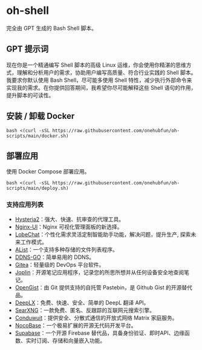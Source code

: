 # oh-shell

完全由 GPT 生成的 Bash Shell 脚本。

## GPT 提示词

现在你是一个精通编写 Shell 脚本的高级 Linux 运维，你会使用你精湛的思维方式，理解和分析用户的需求，协助用户编写高质量、符合行业实践的 Shell 脚本。我要求你默认使用 Bash Shell，尽可能多使用 Shell 特性，减少执行外部命令来实现我的需求。在你提供回答期间，我希望你尽可能解释这些 Shell 语句的作用，提升脚本的可读性。

## 安装 / 卸载 Docker

```shell
bash <(curl -sSL https://raw.githubusercontent.com/onehubfun/oh-scripts/main/docker.sh)
```

## 部署应用

使用 Docker Compose 部署应用。

```shell
bash <(curl -sSL https://raw.githubusercontent.com/onehubfun/oh-scripts/main/deploy.sh)
```

### 支持应用列表

+ [Hysteria2](https://v2.hysteria.network/)：强大、快速、抗审查的代理工具。
+ [Nginx-UI](https://nginxui.com/)：Nginx 可视化管理面板的新选择。
+ [LobeChat](https://lobehub.com/)：个性化需求灵活定制智能助手功能，解决问题，提升生产, 探索未来工作模式。
+ [AList](https://alist.nn.ci/)：一个支持多种存储的文件列表程序。
+ [DDNS-GO](https://github.com/jeessy2/ddns-go)：简单易用的 DDNS。
+ [Gitea](https://docs.gitea.com/)：轻量级的 DevOps 平台软件。
+ [Joplin](https://joplinapp.org/)：开源笔记应用程序，记录您的所思所想并从任何设备安全地查阅笔记。
+ [OpenGist](https://github.com/thomiceli/opengist)：由 Git 提供支持的自托管 Pastebin，是 Github Gist 的开源替代品。
+ [DeepLX](https://deeplx.owo.network/)：免费、快速、安全、简单的 DeepL 翻译 API。
+ [SearXNG](https://docs.searxng.org/)：一款免费、匿名、反跟踪的互联网元搜索引擎。
+ [Conduwuit](https://github.com/girlbossceo/conduwuit)：提供安全、分散式通信的开放式网络 Matrix  家庭服务。
+ [NocoBase](https://docs-cn.nocobase.com/)：一个极易扩展的开源无代码开发平台。
+ [Supabase](https://supabase.com/)：一个开源 Firebase 替代品，具备身份验证、即时API、边缘函数、实时订阅、存储和向量嵌入功能。
